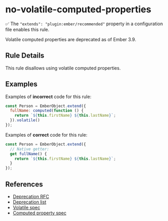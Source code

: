 # no-volatile-computed-properties

✅ The `"extends": "plugin:ember/recommended"` property in a configuration file enables this rule.

Volatile computed properties are deprecated as of Ember 3.9.

## Rule Details

This rule disallows using volatile computed properties.

## Examples

Examples of **incorrect** code for this rule:

```js
const Person = EmberObject.extend({
  fullName: computed(function () {
    return `${this.firstName} ${this.lastName}`;
  }).volatile()
});
```

Examples of **correct** code for this rule:

```js
const Person = EmberObject.extend({
  // Native getter:
  get fullName() {
    return `${this.firstName} ${this.lastName}`;
  }
});
```

## References

* [Deprecation RFC](https://github.com/emberjs/rfcs/blob/master/text/0370-deprecate-computed-volatile.md)
* [Deprecation list](https://deprecations.emberjs.com/v3.x/#toc_computed-property-volatile)
* [Volatile spec](https://api.emberjs.com/ember/release/classes/ComputedProperty/methods/volatile?anchor=volatile)
* [Computed property spec](https://api.emberjs.com/ember/release/classes/ComputedProperty)
